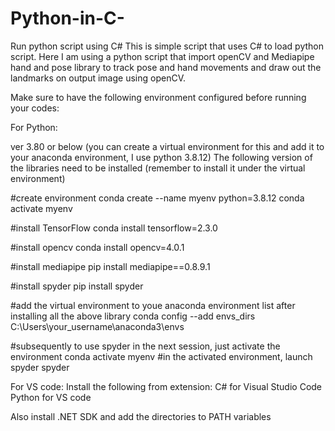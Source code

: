 # Python-in-C-
Run python script using C#
This is simple script that uses C# to load python script. Here I am using a python script that import openCV and Mediapipe hand and pose library to track pose and hand movements and draw out the landmarks on output image using openCV.

Make sure to have the following environment configured before running your codes:

For Python:

ver 3.80 or below (you can create a virtual environment for this and add it to your anaconda environment, I use python 3.8.12)
The following version of the libraries need to be installed (remember to install it under the virtual environment)

#create environment
conda create --name myenv python=3.8.12
conda activate myenv

#install TensorFlow
conda install tensorflow=2.3.0

#install opencv
conda install opencv=4.0.1

#install mediapipe
pip install mediapipe==0.8.9.1

#install spyder
pip install spyder

#add the virtual environment to youe anaconda environment list after installing all the above library
conda config --add envs_dirs C:\Users\your_username\anaconda3\envs

#subsequently to use spyder in the next session, just activate the environment
conda activate myenv
#in the activated environment, launch spyder
spyder


For VS code:
Install the following from extension:
C# for Visual Studio Code
Python for VS code

Also install .NET SDK and add the directories to PATH variables
